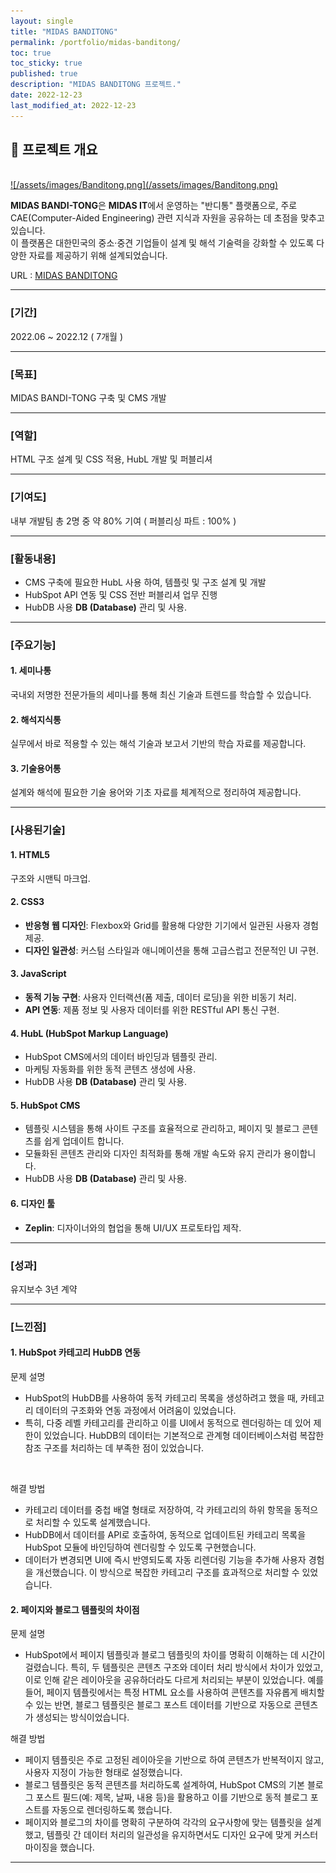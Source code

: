 ```yaml
---
layout: single
title: "MIDAS BANDITONG"
permalink: /portfolio/midas-banditong/
toc: true
toc_sticky: true
published: true
description: "MIDAS BANDITONG 프로젝트."
date: 2022-12-23
last_modified_at: 2022-12-23
---
```


## 📄 프로젝트 개요
<br/>
<a class="batimmage" href="/assets/images/Banditong.png">
![/assets/images/Banditong.png](/assets/images/Banditong.png)
</a>

**MIDAS BANDI-TONG**은 **MIDAS IT**에서 운영하는 "반디통" 플랫폼으로, 주로 CAE(Computer-Aided Engineering) 관련 지식과 자원을 공유하는 데 초점을 맞추고 있습니다.<br> 
이 플랫폼은 대한민국의 중소·중견 기업들이 설계 및 해석 기술력을 강화할 수 있도록 다양한 자료를 제공하기 위해 설계되었습니다.

URL : <a href="https://www.banditong.com/ko-kr/" target="_blank">MIDAS BANDITONG</a>

---

### [기간] <br/>

2022.06 ~ 2022.12 ( 7개월 )

---

### [목표] <br/>

MIDAS BANDI-TONG 구축 및 CMS 개발

---

### [역할] <br/>

HTML 구조 설계 및 CSS 적용, HubL 개발 및 퍼블리셔

---

### [기여도] <br/>

내부 개발팀 총 2명 중 약 80% 기여 ( 퍼블리싱 파트 : 100% )

---

### [활동내용] <br/>

- CMS 구축에 필요한 HubL 사용 하여, 템플릿 및 구조 설계 및 개발 <br/> 
- HubSpot API 연동 및 CSS 전반 퍼블리셔 업무 진행 <br/>
- HubDB 사용 **DB (Database)** 관리 및 사용.

---

### [주요기능]

#### 1. **세미나통**

국내외 저명한 전문가들의 세미나를 통해 최신 기술과 트렌드를 학습할 수 있습니다.

#### 2. **해석지식통**

실무에서 바로 적용할 수 있는 해석 기술과 보고서 기반의 학습 자료를 제공합니다.

#### 3. **기술용어통**

설계와 해석에 필요한 기술 용어와 기초 자료를 체계적으로 정리하여 제공합니다.

---

### [사용된기술] 

#### 1. **HTML5**

구조와 시맨틱 마크업.

#### 2. **CSS3**  

- **반응형 웹 디자인**: Flexbox와 Grid를 활용해 다양한 기기에서 일관된 사용자 경험 제공.  
- **디자인 일관성**: 커스텀 스타일과 애니메이션을 통해 고급스럽고 전문적인 UI 구현.  

#### 3. **JavaScript** 

- **동적 기능 구현**: 사용자 인터랙션(폼 제출, 데이터 로딩)을 위한 비동기 처리.  
- **API 연동**: 제품 정보 및 사용자 데이터를 위한 RESTful API 통신 구현.  

#### 4. **HubL** (HubSpot Markup Language)

- HubSpot CMS에서의 데이터 바인딩과 템플릿 관리.
- 마케팅 자동화를 위한 동적 콘텐츠 생성에 사용.
- HubDB 사용 **DB (Database)** 관리 및 사용.

#### 5. **HubSpot CMS**

- 템플릿 시스템을 통해 사이트 구조를 효율적으로 관리하고, 페이지 및 블로그 콘텐츠를 쉽게 업데이트 합니다.
- 모듈화된 콘텐츠 관리와 디자인 최적화를 통해 개발 속도와 유지 관리가 용이합니다.
- HubDB 사용 **DB (Database)** 관리 및 사용.

#### 6. **디자인 툴**  

- **Zeplin**: 디자이너와의 협업을 통해 UI/UX 프로토타입 제작.  

---

### [성과] <br/>

유지보수 3년 계약 

---

### [느낀점] 

#### 1. **HubSpot 카테고리 HubDB 연동** <br>

문제 설명 <br>
- HubSpot의 HubDB를 사용하여 동적 카테고리 목록을 생성하려고 했을 때, 카테고리 데이터의 구조화와 연동 과정에서 어려움이 있었습니다. 
- 특히, 다중 레벨 카테고리를 관리하고 이를 UI에서 동적으로 렌더링하는 데 있어 제한이 있었습니다. HubDB의 데이터는 기본적으로 관계형 데이터베이스처럼 복잡한 참조 구조를 처리하는 데 부족한 점이 있었습니다.
<br> 

해결 방법 <br>
- 카테고리 데이터를 중첩 배열 형태로 저장하여, 각 카테고리의 하위 항목을 동적으로 처리할 수 있도록 설계했습니다.
- HubDB에서 데이터를 API로 호출하여, 동적으로 업데이트된 카테고리 목록을 HubSpot 모듈에 바인딩하여 렌더링할 수 있도록 구현했습니다.
- 데이터가 변경되면 UI에 즉시 반영되도록 자동 리렌더링 기능을 추가해 사용자 경험을 개선했습니다.
이 방식으로 복잡한 카테고리 구조를 효과적으로 처리할 수 있었습니다.

#### 2. **페이지와 블로그 템플릿의 차이점** <br>

문제 설명 <br>
- HubSpot에서 페이지 템플릿과 블로그 템플릿의 차이를 명확히 이해하는 데 시간이 걸렸습니다. 특히, 두 템플릿은 콘텐츠 구조와 데이터 처리 방식에서 차이가 있었고, 이로 인해 같은 레이아웃을 공유하더라도 다르게 처리되는 부분이 있었습니다. 예를 들어, 페이지 템플릿에서는 특정 HTML 요소를 사용하여 콘텐츠를 자유롭게 배치할 수 있는 반면, 블로그 템플릿은 블로그 포스트 데이터를 기반으로 자동으로 콘텐츠가 생성되는 방식이었습니다.

해결 방법 <br>
- 페이지 템플릿은 주로 고정된 레이아웃을 기반으로 하여 콘텐츠가 반복적이지 않고, 사용자 지정이 가능한 형태로 설정했습니다.
- 블로그 템플릿은 동적 콘텐츠를 처리하도록 설계하여, HubSpot CMS의 기본 블로그 포스트 필드(예: 제목, 날짜, 내용 등)을 활용하고 이를 기반으로 동적 블로그 포스트를 자동으로 렌더링하도록 했습니다.
- 페이지와 블로그의 차이를 명확히 구분하여 각각의 요구사항에 맞는 템플릿을 설계했고, 템플릿 간 데이터 처리의 일관성을 유지하면서도 디자인 요구에 맞게 커스터마이징을 했습니다.

---
